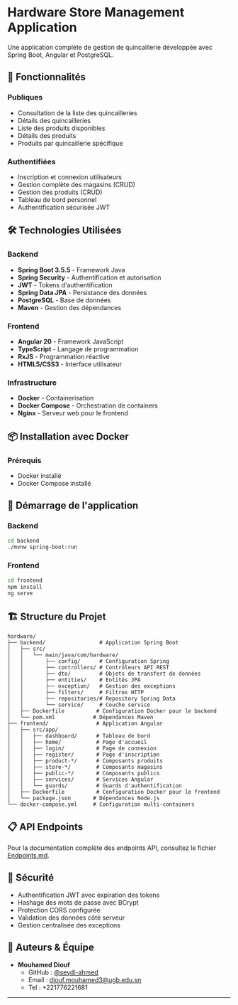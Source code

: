 # Hardware Store Management Application

Une application complète de gestion de quincaillerie développée avec Spring Boot, Angular et PostgreSQL.

## 🚀 Fonctionnalités

### Publiques
- Consultation de la liste des quincailleries
- Détails des quincailleries
- Liste des produits disponibles
- Détails des produits
- Produits par quincaillerie spécifique

### Authentifiées
- Inscription et connexion utilisateurs
- Gestion complète des magasins (CRUD)
- Gestion des produits (CRUD)
- Tableau de bord personnel
- Authentification sécurisée JWT

## 🛠️ Technologies Utilisées

### Backend
- **Spring Boot 3.5.5** - Framework Java
- **Spring Security** - Authentification et autorisation
- **JWT** - Tokens d'authentification
- **Spring Data JPA** - Persistance des données
- **PostgreSQL** - Base de données
- **Maven** - Gestion des dépendances

### Frontend
- **Angular 20** - Framework JavaScript
- **TypeScript** - Langage de programmation
- **RxJS** - Programmation réactive
- **HTML5/CSS3** - Interface utilisateur

### Infrastructure
- **Docker** - Containerisation
- **Docker Compose** - Orchestration de containers
- **Nginx** - Serveur web pour le frontend

## 📦 Installation avec Docker

### Prérequis
- Docker installé
- Docker Compose installé


## 🔧 Démarrage de l'application

### Backend
```bash
cd backend
./mvnw spring-boot:run
```

### Frontend
```bash
cd frontend
npm install
ng serve
```

## 🏗️ Structure du Projet

```
hardware/
├── backend/                 # Application Spring Boot
│   ├── src/
│   │   └── main/java/com/hardware/
│   │       ├── config/      # Configuration Spring
│   │       ├── controllers/ # Contrôleurs API REST
│   │       ├── dto/         # Objets de transfert de données
│   │       ├── entities/    # Entités JPA
│   │       ├── exception/   # Gestion des exceptions
│   │       ├── filters/     # Filtres HTTP
│   │       ├── repositories/# Repository Spring Data
│   │       └── service/     # Couche service
│   ├── Dockerfile          # Configuration Docker pour le backend
│   └── pom.xml            # Dépendances Maven
├── frontend/               # Application Angular
│   ├── src/app/
│   │   ├── dashboard/      # Tableau de bord
│   │   ├── home/           # Page d'accueil
│   │   ├── login/          # Page de connexion
│   │   ├── register/       # Page d'inscription
│   │   ├── product-*/      # Composants produits
│   │   ├── store-*/        # Composants magasins
│   │   ├── public-*/       # Composants publics
│   │   ├── services/       # Services Angular
│   │   └── guards/         # Guards d'authentification
│   ├── Dockerfile          # Configuration Docker pour le frontend
│   └── package.json       # Dépendances Node.js
└── docker-compose.yml     # Configuration multi-containers
```

## 📋 API Endpoints

Pour la documentation complète des endpoints API, consultez le fichier [Endpoints.md](Endpoints.md).

## 🔐 Sécurité

- Authentification JWT avec expiration des tokens
- Hashage des mots de passe avec BCrypt
- Protection CORS configurée
- Validation des données côté serveur
- Gestion centralisée des exceptions


## 👥 Auteurs & Équipe

- **Mouhamed Diouf**
    - GitHub : [@seydi-ahmed](https://github.com/seydi-ahmed)  
    - Email : diouf.mouhamed3@ugb.edu.sn
    - Tel : +221776221681

---